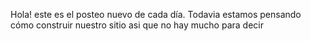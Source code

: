 Hola! este es el posteo nuevo de cada día. Todavia estamos pensando cómo construir nuestro sitio asi que no hay mucho para decir
